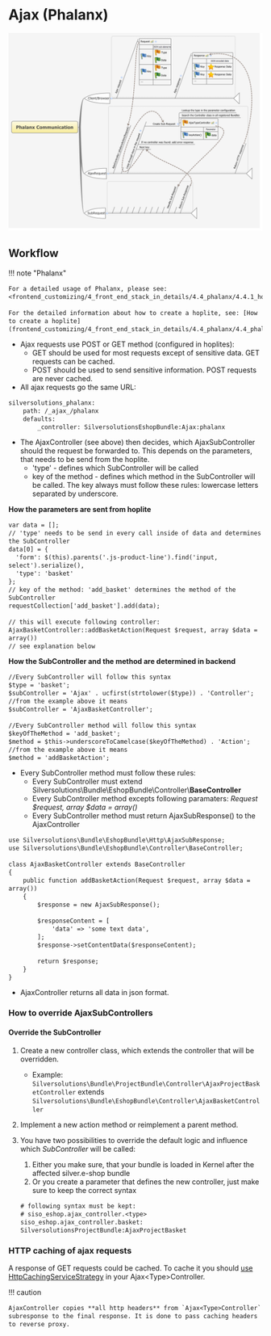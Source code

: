 # Ajax (Phalanx)

![](img/ajax_1.png)

## Workflow

!!! note "Phalanx"

    For a detailed usage of Phalanx, please see: <frontend_customizing/4_front_end_stack_in_details/4.4_phalanx/4.4.1_how_to_create_hoplite/4.4.1_how_to_create_a_hoplite.md>

    For the detailed information about how to create a hoplite, see: [How to create a hoplite](frontend_customizing/4_front_end_stack_in_details/4.4_phalanx/4.4_phalanx.md).

- Ajax requests use POST or GET method (configured in hoplites):
  - GET should be used for most requests except of sensitive data. GET requests can be cached.
  - POST should be used to send sensitive information. POST requests are never cached.
- All ajax requests go the same URL:

``` 
silversolutions_phalanx:
    path: /_ajax_/phalanx
    defaults:
        _controller: SilversolutionsEshopBundle:Ajax:phalanx
```

- The AjaxController (see above) then decides, which AjaxSubController should the request be forwarded to. This depends on the parameters, that needs to be send from the hoplite.  
  - 'type' - defines which SubController will be called
  - key of the method - defines which method in the SubController will be called. The key always must follow these rules: lowercase letters separated by underscore.

**How the parameters are sent from hoplite**

``` 
var data = [];
// 'type' needs to be send in every call inside of data and determines the SubController
data[0] = {
  'form': $(this).parents('.js-product-line').find('input, select').serialize(),
  'type': 'basket'
};
// key of the method: 'add_basket' determines the method of the SubController
requestCollection['add_basket'].add(data);

// this will execute following controller: AjaxBasketController::addBasketAction(Request $request, array $data = array())
// see explanation below
```

**How the SubController and the method are determined in backend**

``` 
//Every SubController will follow this syntax
$type = 'basket';
$subController = 'Ajax' . ucfirst(strtolower($type)) . 'Controller'; 
//from the example above it means
$subController = 'AjaxBasketController';

//Every SubController method will follow this syntax
$keyOfTheMethod = 'add_basket';
$method = $this->underscoreToCamelcase($keyOfTheMethod) . 'Action';
//from the example above it means
$method = 'addBasketAction';
```

- Every SubController method must follow these rules:
  - Every SubController must extend Silversolutions\\Bundle\\EshopBundle\\Controller\\**BaseController**
  - Every SubController method excepts following paramaters: *Request $request, array $data = array()*
  - Every SubController method must return AjaxSubResponse() to the AjaxController  

``` 
use Silversolutions\Bundle\EshopBundle\Http\AjaxSubResponse;
use Silversolutions\Bundle\EshopBundle\Controller\BaseController;

class AjaxBasketController extends BaseController
{
    public function addBasketAction(Request $request, array $data = array())
    {
        $response = new AjaxSubResponse();   

        $responseContent = [
            'data' => 'some text data',        
        ];
        $response->setContentData($responseContent);

        return $response;
    }
}
```

- AjaxController returns all data in json format.

### How to override AjaxSubControllers

#### Override the SubController

1.  Create a new controller class, which extends the controller that will be overridden.
    - Example: `Silversolutions\Bundle\ProjectBundle\Controller\AjaxProjectBasketController` extends `Silversolutions\Bundle\EshopBundle\Controller\AjaxBasketController`
2.  Implement a new action method or reimplement a parent method.
3.  You have two possibilities to override the default logic and influence which *SubController* will be called:  
    1.  Either you make sure, that your bundle is loaded in Kernel after the affected silver.e-shop bundle
    2.  Or you create a parameter that defines the new controller, just make sure to keep the correct syntax

    ``` 
    # following syntax must be kept:
    # siso_eshop.ajax_controller.<type>
    siso_eshop.ajax_controller.basket: SilversolutionsProjectBundle:AjaxProjectBasket
    ```

### HTTP caching of ajax requests

A response of GET requests could be cached. To cache it you should [use HttpCachingServiceStrategy](../guide/caching_in_the_shop/content_cache_refresh/http_caching.md) in your Ajax\<Type\>Controller.

!!! caution

    AjaxController copies **all http headers** from `Ajax<Type>Controller` subresponse to the final response. It is done to pass caching headers to reverse proxy.
